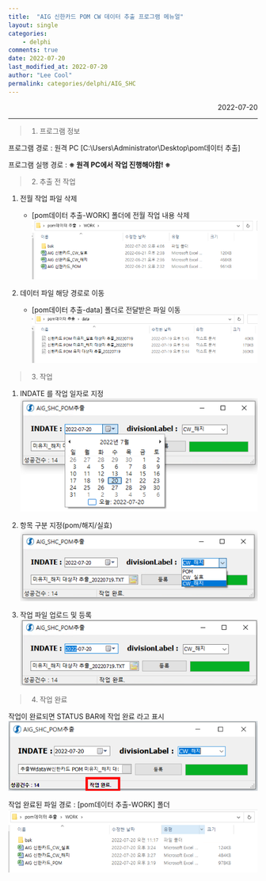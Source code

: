 ```yaml
---
title:  "AIG 신한카드 POM CW 데이터 추출 프로그램 메뉴얼"
layout: single
categories: 
    - delphi
comments: true
date: 2022-07-20
last_modified_at: 2022-07-20
author: "Lee Cool"
permalink: categories/delphi/AIG_SHC
---
```

  


<!-- # AIG 신한카드 POM CW 데이터 추출 프로그램 메뉴얼 -->

<div style="text-align: right"> 2022-07-20 </div>

---

> 1. 프로그램 정보

프로그램 경로 : 원격 PC [C:\Users\Administrator\Desktop\pom데이터 추출] 

프로그램 실행 경로 : __※ 원격 PC에서 작업 진행해야함! ※__

> 2. 추출 전 작업

1. 전월 작업 파일 삭제
   - [pom데이터 추출-WORK] 폴더에 전월 작업 내용 삭제<br>
    ![작업전](/img/prev_Month.PNG)  


2. 데이터 파일 해당 경로로 이동
   - [pom데이터 추출-data] 폴더로 전달받은 파일 이동<br>
   ![데이터](/img/data.PNG)

> 3. 작업

1. INDATE 를 작업 일자로 지정<br>
![오늘날짜선택](/img/selectDate.PNG)

2. 항목 구분 지정(pom/해지/실효)<br>
![작업구분](/img/division.PNG)

3. 작업 파일 업로드 및 등록<br>
![작업완료](/img/workComplete.PNG)

> 4. 작업 완료

작업이 완료되면 STATUS BAR에 작업 완료 라고 표시<br>
![끝](/img/end.PNG)

작업 완료된 파일 경로 : [pom데이터 추출-WORK] 폴더<br>
![파일](/img/beforeWork.PNG)